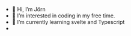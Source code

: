 - 👋 Hi, I’m Jörn
- 👀 I’m interested in coding in my free time. 
- 🌱 I’m currently learning svelte and Typescript
-

<!---
joern016/joern016 is a ✨ special ✨ repository because its `README.md` (this file) appears on your GitHub profile.
You can click the Preview link to take a look at your changes.
--->
